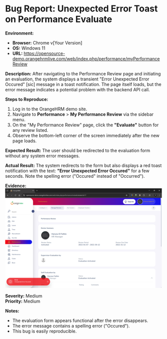 # Bug Report: Unexpected Error Toast on Performance Evaluate

**Environment:**

- **Browser:** Chrome v[Your Version]
- **OS:** Windows 11
- **URL:** https://opensource-demo.orangehrmlive.com/web/index.php/performance/myPerformanceReview

**Description:**
After navigating to the Performance Review page and initiating an evaluation, the system displays a transient "Error Unexpected Error Occured" [sic] message in a toast notification. The page itself loads, but the error message indicates a potential problem with the backend API call.

**Steps to Reproduce:**

1. Log in to the OrangeHRM demo site.
2. Navigate to **Performance** > **My Performance Review** via the sidebar menu.
3. On the "My Performance Review" page, click the **"Evaluate"** button for any review listed.
4. Observe the bottom-left corner of the screen immediately after the new page loads.

**Expected Result:**
The user should be redirected to the evaluation form without any system error messages.

**Actual Result:**
The system redirects to the form but also displays a red toast notification with the text: **"Error Unexpected Error Occured"** for a few seconds. Note the spelling error ("Occured" instead of "Occurred").

**Evidence:**
![Error Toast Message](screenshots/orangehrm_error_toast.png)

**Severity:** Medium  
**Priority:** Medium

**Notes:**

- The evaluation form appears functional after the error disappears.
- The error message contains a spelling error ("Occured").
- This bug is easily reproducible.
